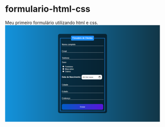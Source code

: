 # formulario-html-css
Meu primeiro formulário utilizando html e css.
<img src = "formu.png" alt = "Formulário">
